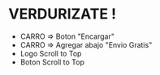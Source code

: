 # VERDURIZATE !

- CARRO => Boton "Encargar"
- CARRO => Agregar abajo "Envio Gratis"
- Logo Scroll to Top
- Boton Scroll to Top